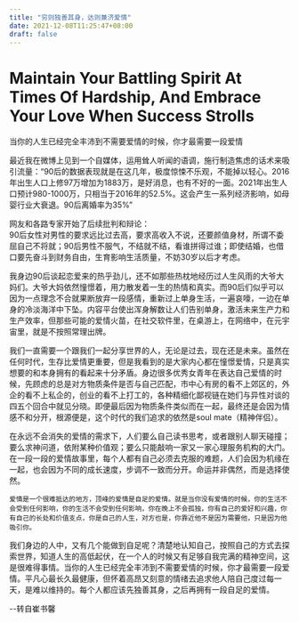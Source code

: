 ```yaml
---
title: "穷则独善其身，达则兼济爱情"
date: 2021-12-08T11:25:47+08:00
draft: false
---
```

# Maintain Your Battling Spirit At Times Of Hardship, And Embrace Your Love When Success Strolls

当你的人生已经完全丰沛到不需要爱情的时候，你才最需要一段爱情

最近我在微博上见到一个自媒体，运用耸人听闻的语调，施行制造焦虑的话术来吸引流量：“90后的数据表现就是在这几年，极度惊悚不乐观，不能掉以轻心。2016年出生人口上修97万增加为1883万，是好消息，也有不好的一面。2021年出生人口预计980-1000万，只相当于2016年的52.5%。这会产生一系列经济影响，如母婴行业大衰退。90后离婚率为35%”

网友和各路专家开始了后续批判和辩论：  
90后女性对男性的要求远比过去高，要求高收入不说，还要颜值身材，所谓不委屈自己不将就；90后男性不服气，不结就不结，看谁拼得过谁；即使结婚，也借口要先奋斗到财务自由，生育影响生活质量，不妨30岁以后才考虑。

我身边90后谈起恋爱来的热乎劲儿，还不如那些热枕地经历过人生风雨的大爷大妈们。大爷大妈依然憧憬着，用力散发着一生的热情和真实。而90后们似乎可以因为一点理念不合就果断放弃一段感情，重新过上单身生活，一遍哀嚎，一边在单身的冷淡海洋中下坠。内容平台使出浑身解数让人们告别单身，激活未来生产力和生产效率，但那些可能的爱情火苗，在社交软件里，在桌游上，在网络中，在元宇宙里，就是不按照常理出牌。

我们一直需要一个跟我们一起分享世界的人，无论是过去，现在还是未来。虽然在任何时代，生存比爱情更重要，但是我看到的是大家内心都在憧憬爱情，只是真实想要的和本身拥有的看起来十分矛盾。身边很多优秀女青年在表达自己爱情的时候，先顾虑的总是对方物质条件是否与自己匹配，市中心有房的看不上郊区的，外企的看不上私企的，创业的看不上打工的，各种精细化鄙视链在她们与异性对谈的四五个回合中就见分晓。即便最后因为物质条件类似而在一起，最终还是会因为情感不和分开，根源便是，这个时代的我们追求的依然是soul mate（精神伴侣）。

在永远不会消失的爱情的需求下，人们要么自己读书思考，或者跟别人聊天碰撞；要么求神问道，依附某种价值观；要么只能敲响一家又一家心理服务机构的大门。在一段一段的爱情故事里，每个人都有自己必须去克服的难题，人们会因为机缘在一起，也会因为不同的成长速度，步调不一致而分开。命运并非偶然，而是选择使然。

``
爱情是一个很难抵达的地方，顶峰的爱情是自足的爱情。就是当你没有爱情的时候，你的生活不会受到任何影响，你的生活不会受到任何影响，你在晚上不会孤独，你有自己的爱好和兴趣，你有自己的长处和价值支点，你是自己的人生，对方也是，你靠近他不是因为需要他，只是因为他吸引你。
``

我们身边的人中，又有几个能做到自足呢？清楚地认知自己，按照自己的方式去探索世界，知道人生的高低起伏，在一个人的时候又有足够自我完满的精神空间，这是很难得事情。当你的人生已经完全丰沛到不需要爱情的时候，你才最需要一段爱情。平凡心最长久最健康，但怀着高昂又刻意的情绪去追求他人陪自己度过每一天，是难以维持的。每个人都应该先独善其身，之后再拥有一段自足的爱情。

--转自崔书馨